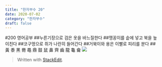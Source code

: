 ```yaml
---
title: "한자부수 20"
date: 2020-07-02
category: "한자부수"
draft: false
---
```

#200 영어공부
##누른기장으로 검은 옷을 바느질한다
##맹꽁이를 솥에 넣고 북을 높이친다
##코구멍으로 쥐가 나란히 들어간다
##거북이와 용은 이빨로 피리를 분다
##黃 黍 黑 黹 黽 鼎 鼓 鼠 鼻 齊 齒 龍 龜 龠
![](https://i.ibb.co/YtMDpMJ/200.png)

> Written with [StackEdit](https://stackedit.io/).
<!--stackedit_data:
eyJoaXN0b3J5IjpbLTIwNjgzMzI4NzNdfQ==
-->